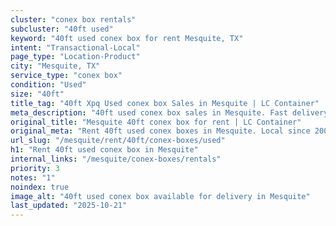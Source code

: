 ```yaml
---
cluster: "conex box rentals"
subcluster: "40ft used"
keyword: "40ft used conex box for rent Mesquite, TX"
intent: "Transactional-Local"
page_type: "Location-Product"
city: "Mesquite, TX"
service_type: "conex box"
condition: "Used"
size: "40ft"
title_tag: "40ft Xpq Used conex box Sales in Mesquite | LC Container"
meta_description: "40ft used conex box sales in Mesquite. Fast delivery, competitive pricing. Serving conex boxes area. Quote ID: A2A. Call (214) 524-4168 for your free quote today."
original_title: "Mesquite 40ft conex box for rent | LC Container"
original_meta: "Rent 40ft used conex boxes in Mesquite. Local since 2003. Flexible rental terms. Same-week delivery available. Get your free quote — call (214) 524-4168 today."
url_slug: "/mesquite/rent/40ft/conex-boxes/used"
h1: "Rent 40ft used conex box in Mesquite"
internal_links: "/mesquite/conex-boxes/rentals"
priority: 3
notes: "1"
noindex: true
image_alt: "40ft used conex box available for delivery in Mesquite"
last_updated: "2025-10-21"
---
```


<!-- TODO: Add unique city/inventory copy, images, and internal links here. -->
